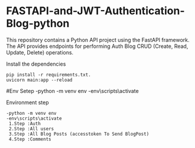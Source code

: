 # FASTAPI-and-JWT-Authentication-Blog-python
This repository contains a Python API project using the FastAPI framework. The API provides endpoints for performing Auth Blog CRUD (Create, Read, Update, Delete) operations.


Install the dependencies

    pip install -r requirements.txt.
    uvicorn main:app --reload
    

#Env Setep 
-python -m venv env
-env\scripts\activate


Environment step

    -python -m venv env
    -env\scripts\activate
     1.Step :Auth
     2.Step :All users
     3.Step :All Blog Posts (accesstoken To Send BlogPost)
     4.Step :Comments

    
